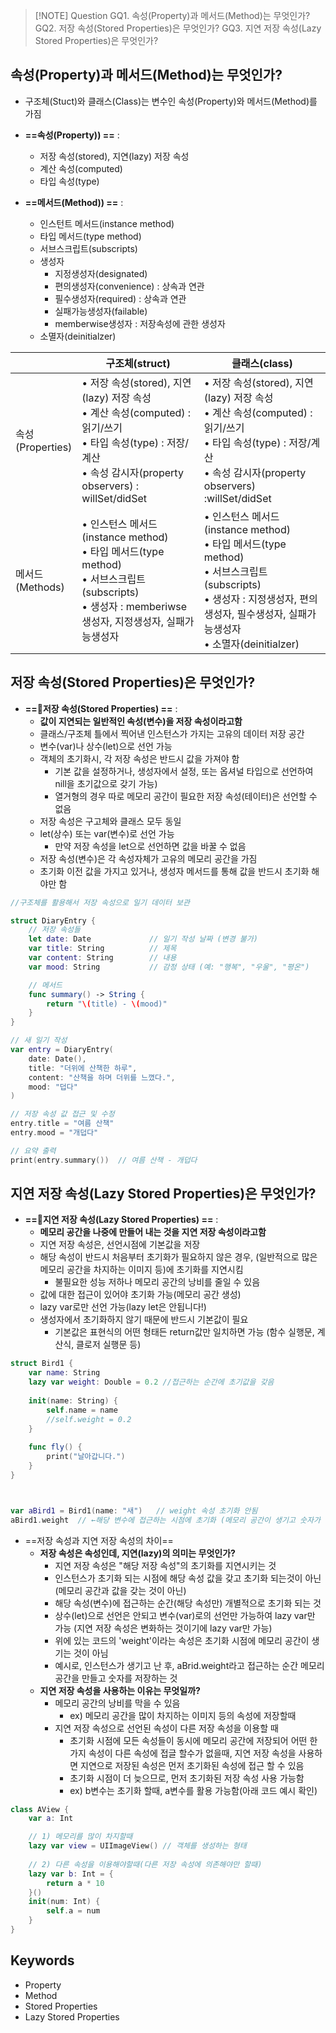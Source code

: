 
> [!NOTE] Question
> GQ1. 속성(Property)과 메서드(Method)는 무엇인가?
>GQ2. 저장 속성(Stored Properties)은 무엇인가?
>GQ3. 지연 저장 속성(Lazy Stored Properties)은 무엇인가?

## 속성(Property)과 메서드(Method)는 무엇인가?

- 구조체(Stuct)와 클래스(Class)는 변수인 속성(Property)와 메서드(Method)를 가짐

- **==속성(Property)) ==** : 
	- 저장 속성(stored), 지연(lazy) 저장 속성
	- 계산 속성(computed)
	- 타입 속성(type)
- **==메서드(Method)) ==** : 
	- 인스턴트 메서드(instance method)
	- 타입 메서드(type method)
	- 서브스크립트(subscripts)
	- 생성자
		- 지정생성자(designated)
		- 편의생성자(convenience) : 상속과 연관
		- 필수생성자(required) : 상속과 연관
		- 실패가능생성자(failable)
		- memberwise생성자 : 저장속성에 관한 생성자
	- 소멸자(deinitialzer)

|                    | 구조체(struct)                                                                                                                             | 클래스(class)                                                                                                                                   |
| ------------------ | --------------------------------------------------------------------------------------------------------------------------------------- | -------------------------------------------------------------------------------------------------------------------------------------------- |
| 속성<br>(Properties) | • 저장 속성(stored), 지연(lazy) 저장 속성<br>• 계산 속성(computed) : 읽기/쓰기<br>• 타입 속성(type) : 저장/계산 <br>• 속성 감시자(property observers) : willSet/didSet | • 저장 속성(stored), 지연(lazy) 저장 속성 <br>• 계산 속성(computed) : 읽기/쓰기 <br>• 타입 속성(type) : 저장/계산 <br>• 속성 감시자(property observers) :willSet/didSet     |
| 메서드<br>(Methods)   | • 인스턴스 메서드(instance method) <br>• 타입 메서드(type method) <br>• 서브스크립트(subscripts) <br>• 생성자 : memberiwse생성자, 지정생성자, 실패가능생성자                | • 인스턴스 메서드(instance method)<br>• 타입 메서드(type method)<br>• 서브스크립트(subscripts)<br>• 생성자 : 지정생성자, 편의생성자, 필수생성자, 실패가능생성자 <br>• 소멸자(deinitialzer) |




## 저장 속성(Stored Properties)은 무엇인가?

- **==저장 속성(Stored Properties) ==** : 
	- **값이 지연되는 일반적인 속성(변수)을 저장 속성이라고함**
	- 클래스/구조체 틀에서 찍어낸 인스턴스가 가지는 고유의 데이터 저장 공간
	- 변수(var)나 상수(let)으로 선언 가능
	- 객체의 초기화시, 각 저장 속성은 반드시 값을 가져야 함
		- 기본 값을 설정하거나, 생성자에서 설정, 또는 옵셔널 타입으로 선언하여 nill을 초기값으로 갖기 가능)
		- 열거형의 경우 따로 메모리 공간이 필요한 저장 속성(테이터)은 선언할 수 없음
	- 저장 속성은 구고체와 클래스 모두 동일
	- let(상수) 또는 var(변수)로 선언 가능
		- 만약 저장 속성을 let으로 선언하면 값을 바꿀 수 없음
	- 저장 속성(변수)은 각 속성자체가 고유의 메모리 공간을 가짐
	- 초기화 이전 값을 가지고 있거나, 생성자 메서드를 통해 값을 반드시 초기화 해야만 함
```swift
//구조체를 활용해서 저장 속성으로 일기 데이터 보관

struct DiaryEntry {
    // 저장 속성들
    let date: Date             // 일기 작성 날짜 (변경 불가)
    var title: String          // 제목
    var content: String        // 내용
    var mood: String           // 감정 상태 (예: "행복", "우울", "평온")

    // 메서드
    func summary() -> String {
        return "\(title) - \(mood)"
    }
}

// 새 일기 작성
var entry = DiaryEntry(
    date: Date(),
    title: "더위에 산책한 하루",
    content: "산책을 하며 더위를 느꼈다.",
    mood: "덥다"
)

// 저장 속성 값 접근 및 수정
entry.title = "여름 산책"
entry.mood = "개덥다"

// 요약 출력
print(entry.summary())  // 여름 산책 - 개덥다
```


## 지연 저장 속성(Lazy Stored Properties)은 무엇인가?

- **==지연 저장 속성(Lazy Stored Properties) ==** : 
	- **메모리 공간을 나중에 만들어 내는 것을 지연 저장 속성이라고함**
	- 지연 저장 속성은, 선언시점에 기본값을 저장
	- 해당 속성이 반드시 처음부터 초기화가 필요하지 않은 경우,
	  (일반적으로 많은 메모리 공간을 차지하는 이미지 등)에 초기화를 지연시킴
		- 불필요한 성능 저하나 메모리 공간의 낭비를 줄일 수 있음
	- 값에 대한 접근이 있어야 초기화 가능(메모리 공간 생성)
	- lazy var로만 선언 가능(lazy let은 안됩니다!)
	- 생성자에서 초기화하지 않기 때문에 반드시 기본값이 필요
		- 기본값은 표현식의 어떤 형태든 return값만 일치하면 가능
		  (함수 실행문, 계산식, 클로저 실행문 등)

```swift
struct Bird1 {
    var name: String
    lazy var weight: Double = 0.2 //접근하는 순간에 초기값을 갖음
    
    init(name: String) {
        self.name = name
        //self.weight = 0.2
    }
    
    func fly() {
        print("날아갑니다.")
    }
}



var aBird1 = Bird1(name: "새")   // weight 속성 초기화 안됨
aBird1.weight  // ←해당 변수에 접근하는 시점에 초기화 (메모리 공간이 생기고 숫자가 저장됨)

```

- ==저장 속성과 지연 저장 속성의 차이==
	- **저장 속성은 속성인데, 지연(lazy)의 의미는 무엇인가?**
		- 지연 저장 속성은 "해당 저장 속성"의 초기화를 지연시키는 것
		- 인스턴스가 초기화 되는 시점에 해당 속성 값을 갖고 초기화 되는것이 아닌
		  (메모리 공간과 값을 갖는 것이 아닌)
		- 해당 속성(변수)에 접근하는 순간(해당 속성만) 개별적으로 초기화 되는 것
		- 상수(let)으로 선언은 안되고 변수(var)로의 선언만 가능하여 lazy var만 가능
		  (지연 저장 속성은 변화하는 것이기에 lazy var만 가능)
		- 위에 있는 코드의 'weight'이라는 속성은 초기화 시점에 메모리 공간이 생기는 것이 아님
		- 예시로, 인스턴스가 생기고 난 후, aBrid.weight라고 접근하는 순간 메모리 공간을 만들고 숫자를 저장하는 것
	- **지연 저장 속성을 사용하는 이유는 무엇일까?**
		- 메모리 공간의 낭비를 막을 수 있음
			- ex) 메모리 공간을 많이 차지하는 이미지 등의 속성에 저장할때
		- 지연 저장 속성으로 선언된 속성이 다른 저장 속성을 이용할 때
			- 초기화 시점에 모든 속성들이 동시에 메모리 공간에 저장되어 어떤 한가지 속성이 다른 속성에 접글 할수가 없을때, 지연 저장 속성을 사용하면 지연으로 저장된 속성은 먼저 초기화된 속성에 접근 할 수 있음
			- 초기화 시점이 더 늦으므로, 먼저 초기화된 저장 속성 사용 가능함
			- ex) b변수는 초기화 할때, a변수를 활용 가능함(아래 코드 예시 확인)
```swift
class AView {
	var a: Int

	// 1) 메모리를 많이 차지할때
	lazy var view = UIImageView() // 객체를 생성하는 형태
	
	// 2) 다른 속성을 이용해야할때(다른 저장 속성에 의존해야만 할때) 
	lazy var b: Int = { 
		return a * 10 
	}()
	init(num: Int) {
		self.a = num
	}
}
```




## Keywords
- Property
- Method
- Stored Properties
- Lazy Stored Properties